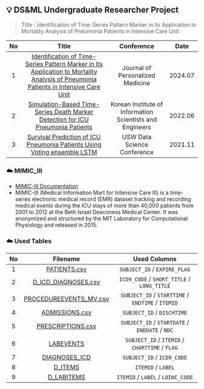 ## 💡 DS&ML Undergraduate Researcher Project
> Title : Identification of Time-Series Pattern Marker in its Application to
Mortality Analysis of Pneumonia Patients in Intensive Care Unit


| No | Title | Conference | Date |
|:--:|:-----:|:----:|:----------:|
| 1 | [Identification of Time-Series Pattern Marker in Its Application to Mortality Analysis of Pneumonia Patients in Intensive Care Unit](https://www.mdpi.com/2075-4426/14/8/812) | Journal of Personalized Medicine | 2024.07 |
| 2 | [Simulation-Based Time-Series Death Marker Detection for ICU Pneumonia Patients](https://drive.google.com/file/d/1i3AKqFJbLsTTfpYngTa2-lX7DGGjcEW6/view?usp=sharing) | Korean Institute of Information Scientists and Engineers | 2022.06 |
| 3 | [Survival Prediction of ICU Pneumonia Patients Using Voting ensemble LSTM](https://drive.google.com/file/d/1t5TnVJJ1ao9-9NiLE6SR0nmTkkjBuQNj/view?usp=sharing) | USW Data Science Conference | 2021.11 |

### ☁️ MIMIC_III
- [MIMIC-III Documentation](https://mimic.mit.edu/docs/iii/)
- MIMIC-III (Medical Information Mart for Intensive Care III) is a time-series electronic medical record (EMR) dataset tracking and recording medical events during the ICU stays of more than 40,000 patients from 2001 to 2012 at the Beth Israel Deaconess Medical Center. It was anonymized and structured by the MIT Laboratory for Computational Physiology and released in 2015.

### ☁️ Used Tables
| No | Filename | Used Columns |
|:--:|:--------:|:------------:|
| 1 | [PATIENTS.csv](https://mimic.mit.edu/docs/iii/tables/patients/) | `SUBJECT_ID` / `EXPIRE_FLAG` |
| 2 | [D_ICD_DIAGNOSES.csv](https://mimic.mit.edu/docs/iii/tables/d_icd_diagnoses/) | `ICD9_CODE` / `SHORT_TITLE` / `LONG_TITLE` | 
| 3 | [PROCEDUREEVENTS_MV.csv](https://mimic.mit.edu/docs/iii/tables/procedureevents_mv/) | `SUBJECT_ID` / `STARTTIME` / `ENDTIME` / `ITEMID` |
| 4 | [ADMISSIONS.csv](https://mimic.mit.edu/docs/iii/tables/admissions/) | `SUBJECT_ID` / `DISCHTIME` |
| 5 | [PRESCRIPTIONS.csv](https://mimic.mit.edu/docs/iii/tables/prescriptions/) | `SUBJECT_ID` / `STARTDATE` / `ENDDATE` / `NDC` |
| 6 | [LABEVENTS](https://mimic.mit.edu/docs/iii/tables/labevents/) | `SUBJECT_ID` / `ITEMID` / `CHARTTIME` / `FLAG` |
| 7 | [DIAGNOSES_ICD](https://mimic.mit.edu/docs/iii/tables/diagnoses_icd/) | `SUBJECT_ID` / `ICD9_CODE` |
| 8 | [D_ITEMS](https://mimic.mit.edu/docs/iii/tables/d_items/) | `ITEMID` / `LABEL` |
| 9 | [D_LABITEMS](https://mimic.mit.edu/docs/iii/tables/d_labitems/) | `ITEMID` / `LABEL` / `LOINC_CODE` |

